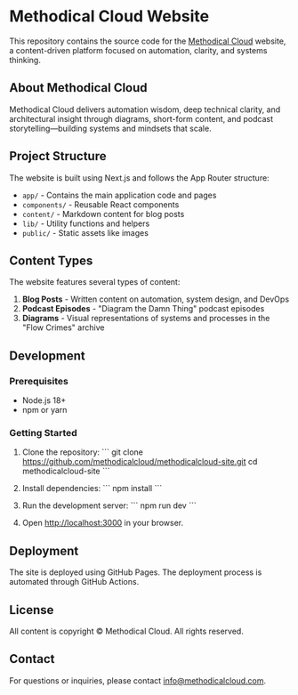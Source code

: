# Methodical Cloud Website

This repository contains the source code for the [Methodical Cloud](https://methodicalcloud.com) website, a content-driven platform focused on automation, clarity, and systems thinking.

## About Methodical Cloud

Methodical Cloud delivers automation wisdom, deep technical clarity, and architectural insight through diagrams, short-form content, and podcast storytelling—building systems and mindsets that scale.

## Project Structure

The website is built using Next.js and follows the App Router structure:

- `app/` - Contains the main application code and pages
- `components/` - Reusable React components
- `content/` - Markdown content for blog posts
- `lib/` - Utility functions and helpers
- `public/` - Static assets like images

## Content Types

The website features several types of content:

1. **Blog Posts** - Written content on automation, system design, and DevOps
2. **Podcast Episodes** - "Diagram the Damn Thing" podcast episodes
3. **Diagrams** - Visual representations of systems and processes in the "Flow Crimes" archive

## Development

### Prerequisites

- Node.js 18+
- npm or yarn

### Getting Started

1. Clone the repository:
   \`\`\`
   git clone https://github.com/methodicalcloud/methodicalcloud-site.git
   cd methodicalcloud-site
   \`\`\`

2. Install dependencies:
   \`\`\`
   npm install
   \`\`\`

3. Run the development server:
   \`\`\`
   npm run dev
   \`\`\`

4. Open [http://localhost:3000](http://localhost:3000) in your browser.

## Deployment

The site is deployed using GitHub Pages. The deployment process is automated through GitHub Actions.

## License

All content is copyright © Methodical Cloud. All rights reserved.

## Contact

For questions or inquiries, please contact [info@methodicalcloud.com](mailto:info@methodicalcloud.com).
